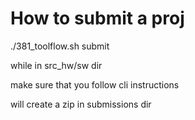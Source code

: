 




# How to submit a proj

./381_toolflow.sh submit

while in src_hw/sw dir

make sure that you follow cli instructions

will create a zip in submissions dir
